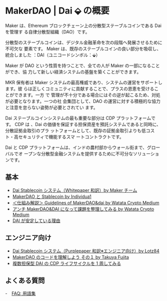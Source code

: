 # MakerDAO | Dai ⬙ の概要

Maker は、Ethereum ブロックチェーン上の分散型ステーブルコインである Dai を管理す
る自律分散型組織（DAO）です。

分散型のステーブルコインは、デジタル金融革命を次の段階へ発展させるために不可欠な
要素です。 Maker は、既存のステーブルコインの良い部分を吸収し、統合しました
：DAI（ユニコードシンボル：⬙）

Maker が DAO という性質を持つことで、全ての人が Maker の一部になることができ、協
力して新しい経済システムの基盤を築くことができます。

MKR 保有者は Maker システムの最高権威であり、システムの運営をサポートします。彼
らは正しくコミュニティに貢献することで、プラスの恩恵を受けることができます。一方
で 管理が不十分である場合にはその逆が起こるため、対処が必要となります。一つの社
会集団として、DAO の運営に対する積極的な協力と注意を怠らない姿勢が必要とされてい
ます。

Dai ステーブルコインシステムの最も重要な部分は CDP プラットフォームです。 CDP は
、Dai の価値を保証する担保資産を預託システムであると同時に、分散証拠金取引のプラ
ットフォームとして、既存の証拠金取引よりも低コスト・高セキュリティで機能するスマ
ートコントラクトです。

Dai と CDP プラットフォームは、インドの農村部からウォール街まで、グローバルでオ
ープンな分散型金融システムを提供するために不可分なソリューションです。

## 基本

- [Dai Stablecoin システム（Whitepaper 和訳）by Maker チーム](https://makerdao.com/whitepaper/Dai-Whitepaper-Dec17-ja.pdf)
- [MakerDAO と Stablecoin by Individua1](https://individua1.net/category/cryptocurrency/series/makerdao-and-stablecoin/)
- [＜仕組み解説＞ Guidelines of MakerDAO&dai by Watata Crypto Medium](https://medium.com/@souta.watatata/makerdao-dai)
- [アンチ MakerDAO&DAI になって課題を整理してみる by Watata Crypto Medium](https://medium.com/@souta.watatata/アンチmakerdao-daiになって課題を整理してみる)
- [DAI が安定している理由](https://medium.com/icovo/dai%E3%81%8C%E5%AE%89%E5%AE%9A%E3%81%97%E3%81%A6%E3%81%84%E3%82%8B%E7%90%86%E7%94%B1-8b9d622bd717)

## エンジニア向け

- [Dai Stablecoin システム（Purplepaper 和訳※エンジニア向け）by Lotz84](https://github.com/lotz84/dai-in-jp/blob/master/purple-paper.md)
- [MakerDAO のコードを理解しよう その１ by Takuya Fujita](https://medium.com/@takuyafujita/makerdao%E3%81%AE%E3%82%B3%E3%83%BC%E3%83%89%E3%82%92%E7%90%86%E8%A7%A3%E3%81%97%E3%82%88%E3%81%86-%E3%81%9D%E3%81%AE%EF%BC%91-46dad986b8e2)
- [複数担保型 DAI の CDP ライフサイクルを 1 周してみる](https://link.medium.com/xkQ9ejFKhY)

## よくある質問

-　[FAQ: 用語集](https://github.com/makerdao/community/blob/master/scd-faqs/ja/glossary.md)
